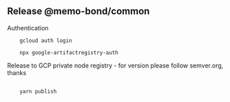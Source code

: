 ## Release @memo-bond/common

Authentication

```
    gcloud auth login
    
    npx google-artifactregistry-auth

```

Release to GCP private node registry - for version please follow semver.org, thanks

```

    yarn publish

```